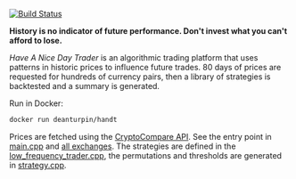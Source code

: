 [![Build Status](https://travis-ci.org/deanturpin/handt.svg?branch=master)](https://travis-ci.org/deanturpin/handt)

**History is no indicator of future performance. Don't invest what you can't
afford to lose.**

*Have A Nice Day Trader* is an algorithmic trading platform that uses patterns
in historic prices to influence future trades. 80 days of prices are requested
for hundreds of currency pairs, then a library of strategies is backtested and
a summary is generated.

Run in Docker:
```bash
docker run deanturpin/handt
```

Prices are fetched using the [CryptoCompare
API](https://min-api.cryptocompare.com/). See the entry point in
[main.cpp](https://github.com/deanturpin/handt/blob/master/main.cpp) and [all
exchanges](https://min-api.cryptocompare.com/data/all/exchanges). The
strategies are defined in the
[low_frequency_trader.cpp](low_frequency_trader.cpp), the permutations and
thresholds are generated in [strategy.cpp](strategy.cpp).

